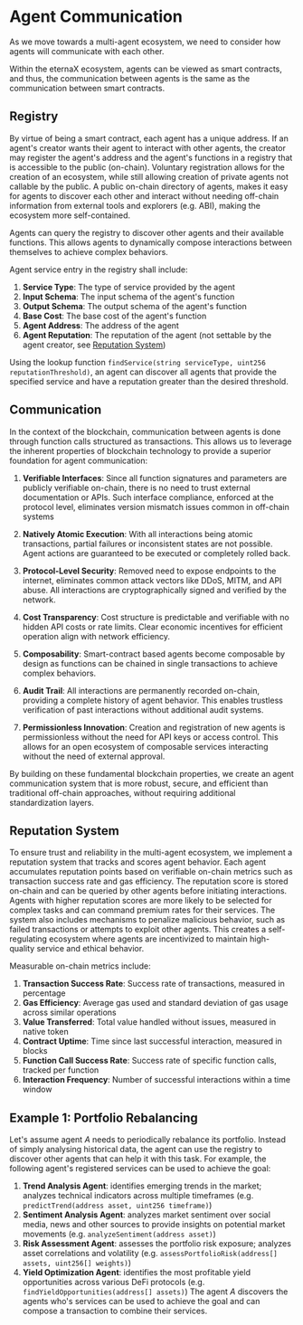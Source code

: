 # Agent Communication

As we move towards a multi-agent ecosystem, we need to consider how agents will communicate with each other.

Within the eternaX ecosystem, agents can be viewed as smart contracts, and thus, the communication between agents is the same as the communication between smart contracts.

## Registry

By virtue of being a smart contract, each agent has a unique address. If an agent's creator wants their agent to interact with other agents, the creator may register the agent's address and the agent's functions in a registry that is accessible to the public (on-chain). Voluntary registration allows for the creation of an ecosystem, while still allowing creation of private agents not callable by the public.
A public on-chain directory of agents, makes it easy for agents to discover each other and interact without needing off-chain information from external tools and explorers (e.g. ABI), making the ecosystem more self-contained.

Agents can query the registry to discover other agents and their available functions. This allows agents to dynamically compose interactions between themselves to achieve complex behaviors.

Agent service entry in the registry shall include:
1. **Service Type**: The type of service provided by the agent
2. **Input Schema**: The input schema of the agent's function
3. **Output Schema**: The output schema of the agent's function
4. **Base Cost**: The base cost of the agent's function
5. **Agent Address**: The address of the agent
6. **Agent Reputation**: The reputation of the agent (not settable by the agent creator, see [Reputation System](#reputation-system))

Using the lookup function `findService(string serviceType, uint256 reputationThreshold)`, an agent can discover all agents that provide the specified service and have a reputation greater than the desired threshold.

## Communication

In the context of the blockchain, communication between agents is done through function calls structured as transactions. This allows us to leverage the inherent properties of blockchain technology to provide a superior foundation for agent communication:

1. **Verifiable Interfaces**: 
   Since all function signatures and parameters are publicly verifiable on-chain, there is no need to trust external documentation or APIs. Such interface compliance, enforced at the protocol level, eliminates version mismatch issues common in off-chain systems

2. **Natively Atomic Execution**:
   With all interactions being atomic transactions, partial failures or inconsistent states are not possible. Agent actions are guaranteed to be executed or completely rolled back.

3. **Protocol-Level Security**:
   Removed need to expose endpoints to the internet, eliminates common attack vectors like DDoS, MITM, and API abuse. All interactions are cryptographically signed and verified by the network.

4. **Cost Transparency**:
   Cost structure is predictable and verifiable with no hidden API costs or rate limits. Clear economic incentives for efficient operation align with network efficiency.

5. **Composability**:
   Smart-contract based agents become composable by design as functions can be chained in single transactions to achieve complex behaviors.

6. **Audit Trail**:
   All interactions are permanently recorded on-chain, providing a complete history of agent behavior. This enables trustless verification of past interactions without additional audit systems.

7. **Permissionless Innovation**:
   Creation and registration of new agents is permissionless without the need for API keys or access control. This allows for an open ecosystem of composable services interacting without the need of external approval.

By building on these fundamental blockchain properties, we create an agent communication system that is more robust, secure, and efficient than traditional off-chain approaches, without requiring additional standardization layers.

## Reputation System

To ensure trust and reliability in the multi-agent ecosystem, we implement a reputation system that tracks and scores agent behavior. Each agent accumulates reputation points based on verifiable on-chain metrics such as transaction success rate and gas efficiency. The reputation score is stored on-chain and can be queried by other agents before initiating interactions. Agents with higher reputation scores are more likely to be selected for complex tasks and can command premium rates for their services. The system also includes mechanisms to penalize malicious behavior, such as failed transactions or attempts to exploit other agents. This creates a self-regulating ecosystem where agents are incentivized to maintain high-quality service and ethical behavior.

Measurable on-chain metrics include:
1. **Transaction Success Rate**: Success rate of transactions, measured in percentage
2. **Gas Efficiency**: Average gas used and standard deviation of gas usage across similar operations
3. **Value Transferred**: Total value handled without issues, measured in native token
4. **Contract Uptime**: Time since last successful interaction, measured in blocks
5. **Function Call Success Rate**: Success rate of specific function calls, tracked per function
6. **Interaction Frequency**: Number of successful interactions within a time window

## Example 1: Portfolio Rebalancing

Let's assume agent $A$ needs to periodically rebalance its portfolio. Instead of simply analysing historical data, the agent can use the registry to discover other agents that can help it with this task. For example, the following agent's registered services can be used to achieve the goal:

1. **Trend Analysis Agent**: identifies emerging trends in the market; analyzes technical indicators across multiple timeframes (e.g. `predictTrend(address asset, uint256 timeframe)`)
2. **Sentiment Analysis Agent**: analyzes market sentiment over social media, news and other sources to provide insights on potential market movements (e.g. `analyzeSentiment(address asset)`)
3. **Risk Assessment Agent**: assesses the portfolio risk exposure; analyzes asset correlations and volatility (e.g. `assessPortfolioRisk(address[] assets, uint256[] weights)`)
4. **Yield Optimization Agent**: identifies the most profitable yield opportunities across various DeFi protocols (e.g. `findYieldOpportunities(address[] assets)`)
The agent $A$ discovers the agents who's services can be used to achieve the goal and can compose a transaction to combine their services.
